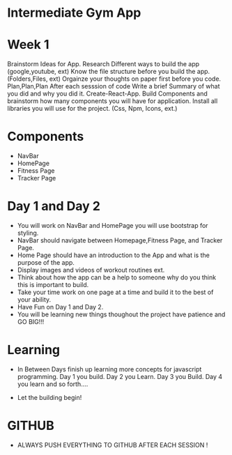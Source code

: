 # Intermediate Gym App

# Week 1

Brainstorm Ideas for App.
Research Different ways to build the app (google,youtube, ext)
Know the file structure before you build the app.(Folders,Files, ext)
Orgainze your thoughts on paper first before you code.
Plan,Plan,Plan
After each sesssion of code Write a brief Summary of what you did and why you did it.
Create-React-App.
Build Components and brainstorm how many components you will have for application.
Install all libraries you will use for the project. (Css, Npm, Icons, ext.)

# Components

- NavBar
- HomePage
- Fitness Page
- Tracker Page

# Day 1 and Day 2

- You will work on NavBar and HomePage you will use bootstrap for styling.
- NavBar should navigate between Homepage,Fitness Page, and Tracker Page.
- Home Page should have an introduction to the App and what is the purpose of the app.
- Display images and videos of workout routines ext.
- Think about how the app can be a help to someone why do you think this is important to build.
- Take your time work on one page at a time and build it to the best of your ability.
- Have Fun on Day 1 and Day 2.
- You will be learning new things thoughout the project have patience and GO BIG!!!

# Learning

- In Between Days finish up learning more concepts for javascript programming. Day 1 you build. Day 2 you Learn. Day 3 you Build. Day 4 you learn and so forth....

- Let the building begin!

# GITHUB

- ALWAYS PUSH EVERYTHING TO GITHUB AFTER EACH SESSION !
